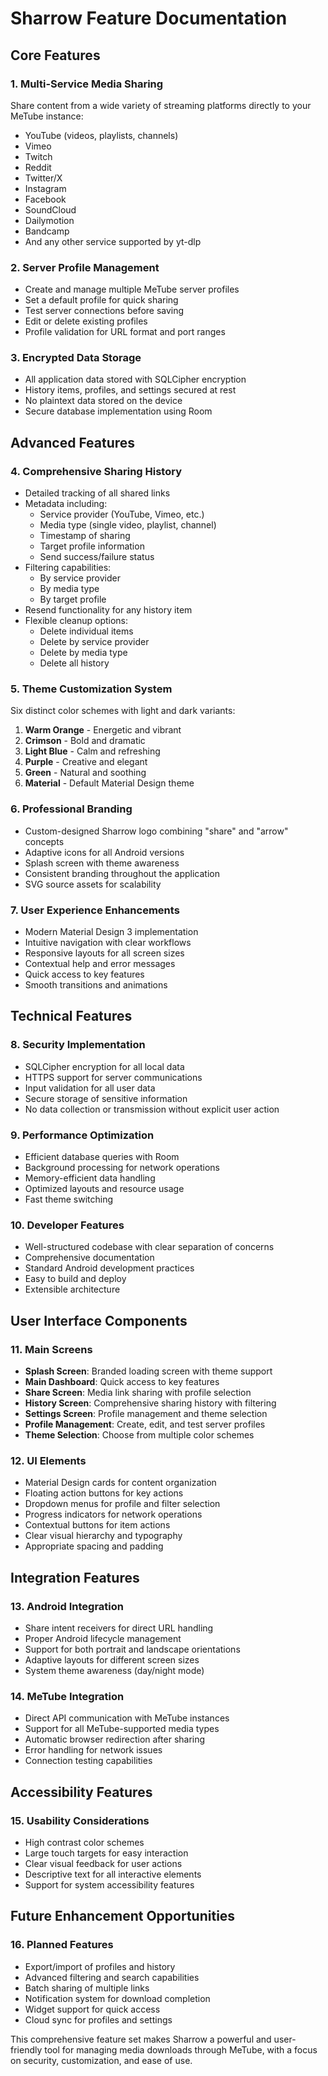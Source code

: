 # Sharrow Feature Documentation

## Core Features

### 1. Multi-Service Media Sharing
Share content from a wide variety of streaming platforms directly to your MeTube instance:
- YouTube (videos, playlists, channels)
- Vimeo
- Twitch
- Reddit
- Twitter/X
- Instagram
- Facebook
- SoundCloud
- Dailymotion
- Bandcamp
- And any other service supported by yt-dlp

### 2. Server Profile Management
- Create and manage multiple MeTube server profiles
- Set a default profile for quick sharing
- Test server connections before saving
- Edit or delete existing profiles
- Profile validation for URL format and port ranges

### 3. Encrypted Data Storage
- All application data stored with SQLCipher encryption
- History items, profiles, and settings secured at rest
- No plaintext data stored on the device
- Secure database implementation using Room

## Advanced Features

### 4. Comprehensive Sharing History
- Detailed tracking of all shared links
- Metadata including:
  - Service provider (YouTube, Vimeo, etc.)
  - Media type (single video, playlist, channel)
  - Timestamp of sharing
  - Target profile information
  - Send success/failure status
- Filtering capabilities:
  - By service provider
  - By media type
  - By target profile
- Resend functionality for any history item
- Flexible cleanup options:
  - Delete individual items
  - Delete by service provider
  - Delete by media type
  - Delete all history

### 5. Theme Customization System
Six distinct color schemes with light and dark variants:
1. **Warm Orange** - Energetic and vibrant
2. **Crimson** - Bold and dramatic
3. **Light Blue** - Calm and refreshing
4. **Purple** - Creative and elegant
5. **Green** - Natural and soothing
6. **Material** - Default Material Design theme

### 6. Professional Branding
- Custom-designed Sharrow logo combining "share" and "arrow" concepts
- Adaptive icons for all Android versions
- Splash screen with theme awareness
- Consistent branding throughout the application
- SVG source assets for scalability

### 7. User Experience Enhancements
- Modern Material Design 3 implementation
- Intuitive navigation with clear workflows
- Responsive layouts for all screen sizes
- Contextual help and error messages
- Quick access to key features
- Smooth transitions and animations

## Technical Features

### 8. Security Implementation
- SQLCipher encryption for all local data
- HTTPS support for server communications
- Input validation for all user data
- Secure storage of sensitive information
- No data collection or transmission without explicit user action

### 9. Performance Optimization
- Efficient database queries with Room
- Background processing for network operations
- Memory-efficient data handling
- Optimized layouts and resource usage
- Fast theme switching

### 10. Developer Features
- Well-structured codebase with clear separation of concerns
- Comprehensive documentation
- Standard Android development practices
- Easy to build and deploy
- Extensible architecture

## User Interface Components

### 11. Main Screens
- **Splash Screen**: Branded loading screen with theme support
- **Main Dashboard**: Quick access to key features
- **Share Screen**: Media link sharing with profile selection
- **History Screen**: Comprehensive sharing history with filtering
- **Settings Screen**: Profile management and theme selection
- **Profile Management**: Create, edit, and test server profiles
- **Theme Selection**: Choose from multiple color schemes

### 12. UI Elements
- Material Design cards for content organization
- Floating action buttons for key actions
- Dropdown menus for profile and filter selection
- Progress indicators for network operations
- Contextual buttons for item actions
- Clear visual hierarchy and typography
- Appropriate spacing and padding

## Integration Features

### 13. Android Integration
- Share intent receivers for direct URL handling
- Proper Android lifecycle management
- Support for both portrait and landscape orientations
- Adaptive layouts for different screen sizes
- System theme awareness (day/night mode)

### 14. MeTube Integration
- Direct API communication with MeTube instances
- Support for all MeTube-supported media types
- Automatic browser redirection after sharing
- Error handling for network issues
- Connection testing capabilities

## Accessibility Features

### 15. Usability Considerations
- High contrast color schemes
- Large touch targets for easy interaction
- Clear visual feedback for user actions
- Descriptive text for all interactive elements
- Support for system accessibility features

## Future Enhancement Opportunities

### 16. Planned Features
- Export/import of profiles and history
- Advanced filtering and search capabilities
- Batch sharing of multiple links
- Notification system for download completion
- Widget support for quick access
- Cloud sync for profiles and settings

This comprehensive feature set makes Sharrow a powerful and user-friendly tool for managing media downloads through MeTube, with a focus on security, customization, and ease of use.